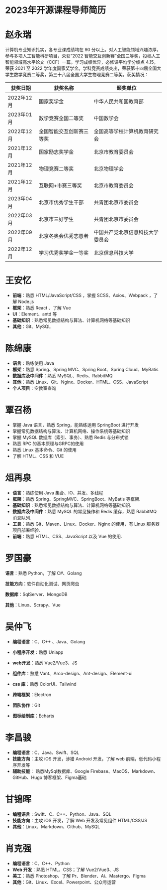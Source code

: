 # 2023年开源课程导师简历





# 赵永瑞

计算机专业知识扎实，各专业课成绩均在 90 分以上。对人工智能领域兴趣浓厚，参与多项人工智能科研项目，荣获“2022 智能交互创新赛”全国三等奖，投稿人工智能领域高水平论文（CCF）一篇。学习成绩优异，必修课平均学分绩点 4.15，荣获 2021 至 2022 学年度国家奖学金。学科竞赛成绩突出，荣获第十四届全国大学生数学竞赛二等奖，第三十八届全国大学生物理竞赛二等奖。获奖情况：

| 获奖日期   | 获奖名称                 | 颁奖单位                         |
| ---------- | ------------------------ | -------------------------------- |
| 2022年12月 | 国家奖学金               | 中华人民共和国教育部             |
| 2023年01月 | 数学竞赛全国二等奖       | 中国数学会                       |
| 2022年12月 | 全国智能交互创新赛三等奖 | 全国高等学校计算机教育研究会     |
| 2021年12月 | 国家励志奖学金           | 北京市教育委员会                 |
| 2021年12月 | 物理竞赛二等奖           | 北京物理学会                     |
| 2021年12月 | 互联网+市赛三等奖        | 北京市教育委员会                 |
| 2023年04月 | 北京市优秀学生干部       | 共青团北京市委员会               |
| 2022年03月 | 北京市三好学生           | 共青团北京市委员会               |
| 2022年09月 | 北京冬奥会优秀志愿者     | 中国共产党北京信息科技大学委员会 |
| 2022年12月 | 学习优秀奖学金一等奖     | 北京信息科技大学                 |





# 王安忆

- **前端**：熟悉 HTML/JavaScript/CSS ，掌握 SCSS、Axios、Webpack ，了解 Node.js 
- **框架**：熟悉 React 、了解 Vue 
- **UI**：Element、antd 等
- **基础知识**：熟悉常见数据结构与算法、计算机网络等基础知识 
- **其他**：Git、MySQL 





# 陈绵康

* **语言**：熟练使用 Java
* **框架**：熟悉 Spring、Spring MVC、Spring Boot、Spring Cloud、MyBatis 
* **数据库及中间件**：熟悉 MySQL、Redis、RabbitMQ 
* **其他**：熟悉 Linux、Git、Nginx、Docker、HTML、CSS、JavaScript 
* **个人项目**：空教室查询





# 覃召杨

- 掌握 Java 语言，熟悉 Spring，能熟练运用 SpringBoot 进行开发
- 掌握常见数据结构与算法、计算机网络、操作系统等基础知识
- 掌握 MySQL 数据库（索引、事务）、熟悉 Redis 与分布式锁
- 熟悉 RPC 的基本原理与GRPC的使用
- 熟悉 Linux 基本命令、Git 的使用
- 了解 HTML、CSS 和 VUE





# 俎再泉

- **语言**：熟练使用 Java 集合、IO、并发、多线程 
- **框架**：熟悉 Spring、SpringMVC、SpringBoot、MyBatis 等框架. 
- **基础知识**：熟悉常见数据结构与算法、计算机网络等基础知识. 
- **数据库及中间件**：熟悉 MySQL 的常见操作和 Redis 缓存，熟悉 RabbitMQ 消息队列. 
- **工具**：熟悉 Git、Maven、Linux、Docker、Nginx 的使用，有 Linux 服务器项目部署经验. 
- **前端**：熟悉 HTML、CSS、JavaScript 以及 Vue 的使用. 





# 罗国豪

**语言**：熟悉 Python，了解 C#、Golang

**技能方向**：软件自动化测试、网页爬虫

**数据库**：SqlServer、MongoDB

**其他**：Linux、Scrapy、Vue





# 吴仲飞

- **编程语言**：C、C++ 、Java、Golang

- **小程序开发**：熟悉 Uniapp

- **web开发**：熟悉 Vue2/Vue3、JS

- **组件库**：熟悉 Vant、Arco-design、Ant-design、Element-ui

- **css 库**：熟悉 ColorUI、Tailwind

- **跨端框架**：Electron

- **团队协作**：Git 

- **图标绘制库**：Echarts





# 李昌骏

- **编程语言**：C、Java、Swift、SQL
- **技能方向**：主攻 iOS 开发，涉猎 Android 开发，了解 web 前端，低代码小程序开发等 
- **辅助技能**： 熟悉MySql数据库、Google Firebase、MacOS、Markdown、GitHub、Hugo 博客框架、Figma基础





# 甘锦晖

- **编程语言**：Swift、C、C++、Python、Java、SQL
- **技能方向**：主攻 iOS 开发，了解  Web 开发及常见组件 HTML/CSS/JS
- **其他**：Linux、Markdown、Github、MySQL





# 肖克强

- **编程语言**：C、C++、Python
- **Web 开发**：熟悉 HTML、CSS；了解 Vue2/Vue3、JS
- **美工**：熟悉 Photoshop、了解 Pr、Blender、Ai、Mastergo、Figma
- **其他**：Git、Linux、Excel、Powerpoint、公众号运营
